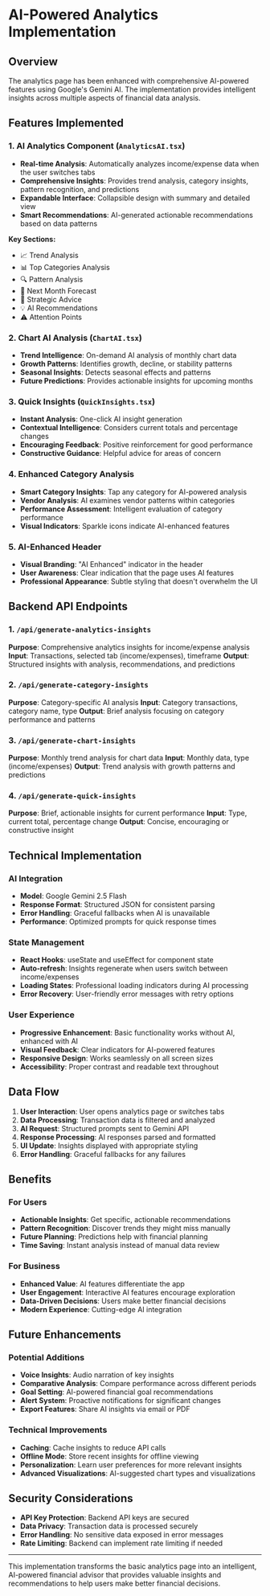 # AI-Powered Analytics Implementation

## Overview
The analytics page has been enhanced with comprehensive AI-powered features using Google's Gemini AI. The implementation provides intelligent insights across multiple aspects of financial data analysis.

## Features Implemented

### 1. AI Analytics Component (`AnalyticsAI.tsx`)
- **Real-time Analysis**: Automatically analyzes income/expense data when the user switches tabs
- **Comprehensive Insights**: Provides trend analysis, category insights, pattern recognition, and predictions
- **Expandable Interface**: Collapsible design with summary and detailed view
- **Smart Recommendations**: AI-generated actionable recommendations based on data patterns

**Key Sections:**
- 📈 Trend Analysis
- 📊 Top Categories Analysis
- 🔍 Pattern Analysis
- 🔮 Next Month Forecast
- 🎯 Strategic Advice
- 💡 AI Recommendations
- ⚠️ Attention Points

### 2. Chart AI Analysis (`ChartAI.tsx`)
- **Trend Intelligence**: On-demand AI analysis of monthly chart data
- **Growth Patterns**: Identifies growth, decline, or stability patterns
- **Seasonal Insights**: Detects seasonal effects and patterns
- **Future Predictions**: Provides actionable insights for upcoming months

### 3. Quick Insights (`QuickInsights.tsx`)
- **Instant Analysis**: One-click AI insight generation
- **Contextual Intelligence**: Considers current totals and percentage changes
- **Encouraging Feedback**: Positive reinforcement for good performance
- **Constructive Guidance**: Helpful advice for areas of concern

### 4. Enhanced Category Analysis
- **Smart Category Insights**: Tap any category for AI-powered analysis
- **Vendor Analysis**: AI examines vendor patterns within categories
- **Performance Assessment**: Intelligent evaluation of category performance
- **Visual Indicators**: Sparkle icons indicate AI-enhanced features

### 5. AI-Enhanced Header
- **Visual Branding**: "AI Enhanced" indicator in the header
- **User Awareness**: Clear indication that the page uses AI features
- **Professional Appearance**: Subtle styling that doesn't overwhelm the UI

## Backend API Endpoints

### 1. `/api/generate-analytics-insights`
**Purpose**: Comprehensive analytics insights for income/expense analysis
**Input**: Transactions, selected tab (income/expenses), timeframe
**Output**: Structured insights with analysis, recommendations, and predictions

### 2. `/api/generate-category-insights`
**Purpose**: Category-specific AI analysis
**Input**: Category transactions, category name, type
**Output**: Brief analysis focusing on category performance and patterns

### 3. `/api/generate-chart-insights`
**Purpose**: Monthly trend analysis for chart data
**Input**: Monthly data, type (income/expenses)
**Output**: Trend analysis with growth patterns and predictions

### 4. `/api/generate-quick-insights`
**Purpose**: Brief, actionable insights for current performance
**Input**: Type, current total, percentage change
**Output**: Concise, encouraging or constructive insight

## Technical Implementation

### AI Integration
- **Model**: Google Gemini 2.5 Flash
- **Response Format**: Structured JSON for consistent parsing
- **Error Handling**: Graceful fallbacks when AI is unavailable
- **Performance**: Optimized prompts for quick response times

### State Management
- **React Hooks**: useState and useEffect for component state
- **Auto-refresh**: Insights regenerate when users switch between income/expenses
- **Loading States**: Professional loading indicators during AI processing
- **Error Recovery**: User-friendly error messages with retry options

### User Experience
- **Progressive Enhancement**: Basic functionality works without AI, enhanced with AI
- **Visual Feedback**: Clear indicators for AI-powered features
- **Responsive Design**: Works seamlessly on all screen sizes
- **Accessibility**: Proper contrast and readable text throughout

## Data Flow

1. **User Interaction**: User opens analytics page or switches tabs
2. **Data Processing**: Transaction data is filtered and analyzed
3. **AI Request**: Structured prompts sent to Gemini API
4. **Response Processing**: AI responses parsed and formatted
5. **UI Update**: Insights displayed with appropriate styling
6. **Error Handling**: Graceful fallbacks for any failures

## Benefits

### For Users
- **Actionable Insights**: Get specific, actionable recommendations
- **Pattern Recognition**: Discover trends they might miss manually
- **Future Planning**: Predictions help with financial planning
- **Time Saving**: Instant analysis instead of manual data review

### For Business
- **Enhanced Value**: AI features differentiate the app
- **User Engagement**: Interactive AI features encourage exploration
- **Data-Driven Decisions**: Users make better financial decisions
- **Modern Experience**: Cutting-edge AI integration

## Future Enhancements

### Potential Additions
- **Voice Insights**: Audio narration of key insights
- **Comparative Analysis**: Compare performance across different periods
- **Goal Setting**: AI-powered financial goal recommendations
- **Alert System**: Proactive notifications for significant changes
- **Export Features**: Share AI insights via email or PDF

### Technical Improvements
- **Caching**: Cache insights to reduce API calls
- **Offline Mode**: Store recent insights for offline viewing
- **Personalization**: Learn user preferences for more relevant insights
- **Advanced Visualizations**: AI-suggested chart types and visualizations

## Security Considerations

- **API Key Protection**: Backend API keys are secured
- **Data Privacy**: Transaction data is processed securely
- **Error Handling**: No sensitive data exposed in error messages
- **Rate Limiting**: Backend can implement rate limiting if needed

---

This implementation transforms the basic analytics page into an intelligent, AI-powered financial advisor that provides valuable insights and recommendations to help users make better financial decisions.
